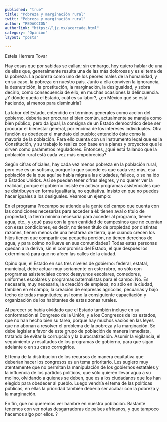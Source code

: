 ```yaml
---
published: "true"
title: "Pobreza y marginación rural"
twitt: "Pobreza y marginación rural"
author: "REDACCION"
authorlink: "https://ljz.mx/acercade.html"
category: "Opinión"
layout: "posts"

---
```



  Estela Herrera Tovar



Hay cosas que por sabidas se callan; sin embargo, hoy quiero hablar de una de ellas que, generalmente resulta una de las más dolorosas y es el tema de la pobreza. La pobreza como uno de los peores males de la humanidad, y en su caso, la pobreza en nuestro país. Junto a ella conviven la ignorancia, la desnutrición, la prostitución, la marginación, la desigualdad, y sobra decirlo, como consecuencia de ello, en muchas ocasiones la delincuencia. ¿Y dónde queda el Estado, cuál es su labor?, ¿en México qué se está haciendo, al menos para disminuirla?  

  La labor del Estado, entendido en términos generales como acción del gobierno, debería ser procurar el bien común, actualmente se maneja como bien público; pero da igual, la consigna de un Estado democrático debe ser procurar el bienestar general, por encima de los intereses individuales. Otra función es obedecer el mandato del pueblo; entendido éste como la mayoría de la población. Para ello cuenta con un instrumento legal que es la Constitución, y su trabajo lo realiza con base en a planes y proyectos que le sirven como parámetros reguladores. Entonces, ¿qué está fallando que la población rural está cada vez más empobrecida?



  Según cifras oficiales, hay cada vez menos pobreza en la población rural, pero ese es un sofisma, porque lo que sucede es que cada vez más, esa población de la que aquí se habla migra a las ciudades, fallece, o se ha ido a Estados Unidos. Así se pueden tener cifras alegres, y no querer ver la realidad, porque el gobierno insiste en activar programas asistenciales que se distribuyen en forma igualitaria, no equitativa. Insisto en que no puedes hacer iguales a los desiguales. Veamos un ejemplo:



  En el programa Procampo se atiende a la gente del campo que cuenta con las condiciones necesarias para acceder a él: tienen aval o título de propiedad, la tierra mínima necesaria para acceder al programa, tienen agua, etc., y ¿qué pasa con la gran cantidad de campesinos que no cuentan con esas condiciones, es decir, no tienen título de propiedad por distintas razones, tienen menos de una hectárea de tierra, que cuando crecen los hijos tienen que compartir esa pequeña porción, no tienen derechos de agua, y para colmo no llueve en sus comunidades? Todas estas personas quedan a la deriva, sin el compromiso del Estado, el que después los exterminará para que no afeen las calles de la ciudad.



  Opino que, el Estado en sus tres niveles de gobierno: federal, estatal, municipal, debe actuar muy seriamente en este rubro, no sólo con programas asistenciales como: desayunos escolares, comedores, uniformes escolares y programas paternalistas para el campo. No. Es necesaria, muy necesaria, la creación de empleos, no sólo en la ciudad, también en el campo; la creación de empresas agrícolas, pecuarias y bajo techo de todas magnitudes; así como la consiguiente capacitación y organización de los habitantes de estas zonas rurales.



  Al parecer se había olvidado que el Estado también incluye en su conformación al Congreso de la Unión, y a los Congresos de los estados, que no han hecho bien su tarea, porque hay muchos vacíos en las leyes que no abonan a resolver el problema de la pobreza y la marginación. Se debe legislar a favor de este grupo de población de manera inmediata, tratando de evitar la corrupción y la burocratización. Asumir la vigilancia, el seguimiento y resultados de los programas de gobierno, para que sigan adelante o en su caso corregirlos.



  El tema de la distribución de los recursos de manera equitativa que deberían hacer los congresos es un tema prioritario. Les sugiero muy atentamente que no permitan la manipulación de los gobiernos estatales y la influencia de los partidos políticos, que sólo quieren llevar agua a su molino, olvidando a quienes se deben, que es a los ciudadanos que los han elegido para obedecer al pueblo. Luego vendría el tema de las políticas públicas, en ellas la prioridad también debería ser acabar con la pobreza y la marginación.



  En fin, que no queremos ver hambre en nuestra población. Bastante tenemos con ver notas desgarradoras de países africanos, y que tampoco hacemos algo por ellos. ?

